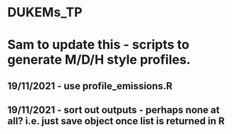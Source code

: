 # DUKEMs_TP

# Sam to update this - scripts to generate M/D/H style profiles. 
## 19/11/2021 - use profile_emissions.R
## 19/11/2021 - sort out outputs - perhaps none at all? i.e. just save object once list is returned in R